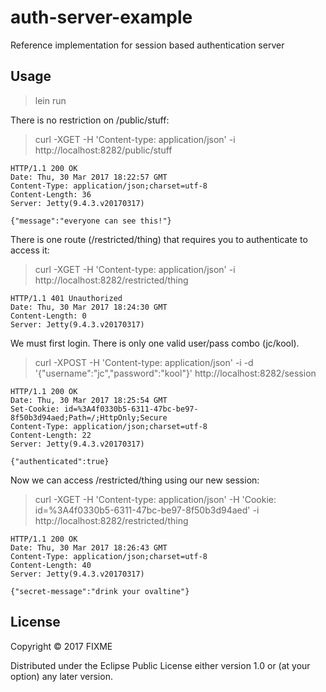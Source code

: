 # auth-server-example

Reference implementation for session based authentication server

## Usage

> lein run

There is no restriction on /public/stuff:

> curl -XGET -H 'Content-type: application/json' -i http://localhost:8282/public/stuff

    HTTP/1.1 200 OK
    Date: Thu, 30 Mar 2017 18:22:57 GMT
    Content-Type: application/json;charset=utf-8
    Content-Length: 36
    Server: Jetty(9.4.3.v20170317)
    
    {"message":"everyone can see this!"}


There is one route (/restricted/thing) that requires you to authenticate to access it:

> curl -XGET -H 'Content-type: application/json' -i http://localhost:8282/restricted/thing

    HTTP/1.1 401 Unauthorized
    Date: Thu, 30 Mar 2017 18:24:30 GMT
    Content-Length: 0
    Server: Jetty(9.4.3.v20170317)

We must first login. There is only one valid user/pass combo  (jc/kool).

> curl -XPOST -H 'Content-type: application/json' -i -d '{"username":"jc","password":"kool"}' http://localhost:8282/session

    HTTP/1.1 200 OK
    Date: Thu, 30 Mar 2017 18:25:54 GMT
    Set-Cookie: id=%3A4f0330b5-6311-47bc-be97-8f50b3d94aed;Path=/;HttpOnly;Secure
    Content-Type: application/json;charset=utf-8
    Content-Length: 22
    Server: Jetty(9.4.3.v20170317)
    
    {"authenticated":true}


Now we can access /restricted/thing using our new session:

> curl -XGET -H 'Content-type: application/json' -H 'Cookie: id=%3A4f0330b5-6311-47bc-be97-8f50b3d94aed' -i http://localhost:8282/restricted/thing

    HTTP/1.1 200 OK
    Date: Thu, 30 Mar 2017 18:26:43 GMT
    Content-Type: application/json;charset=utf-8
    Content-Length: 40
    Server: Jetty(9.4.3.v20170317)
    
    {"secret-message":"drink your ovaltine"}


## License

Copyright © 2017 FIXME

Distributed under the Eclipse Public License either version 1.0 or (at
your option) any later version.
